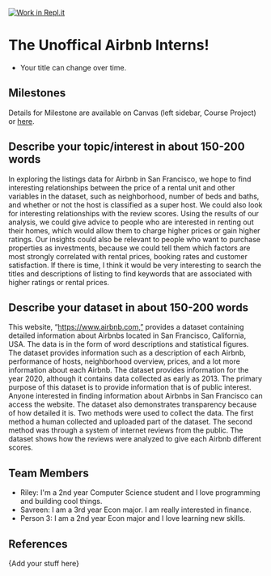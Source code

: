 [![Work in Repl.it](https://classroom.github.com/assets/work-in-replit-14baed9a392b3a25080506f3b7b6d57f295ec2978f6f33ec97e36a161684cbe9.svg)](https://classroom.github.com/online_ide?assignment_repo_id=362033&assignment_repo_type=GroupAssignmentRepo)
# The Unoffical Airbnb Interns!

- Your title can change over time.

## Milestones

Details for Milestone are available on Canvas (left sidebar, Course Project) or [here](https://firas.moosvi.com/courses/data301/project/milestone01.html).

## Describe your topic/interest in about 150-200 words

In exploring the listings data for Airbnb in San Francisco, we hope to find interesting relationships between the price of a rental unit and other variables in the dataset, such as neighborhood, number of beds and baths, and whether or not the host is classified as a super host. We could also look for interesting relationships with the review scores. Using the results of our analysis, we could give advice to people who are interested in renting out their homes, which would allow them to charge higher prices or gain higher ratings. Our insights could also be relevant to people who want to purchase properties as investments, because we could tell them which factors are most strongly correlated with rental prices, booking rates and customer satisfaction. If there is time, I think it would be very interesting to search the titles and descriptions of listing to find keywords that are associated with higher ratings or rental prices.

## Describe your dataset in about 150-200 words
This website, “https://www.airbnb.com,” provides a dataset containing detailed information about Airbnbs located in San Francisco, California, USA. The data is in the form of word descriptions and statistical figures. The dataset provides information such as a description of each Airbnb, performance of hosts, neighborhood overview, prices, and a lot more information about each Airbnb. The dataset provides information for the year 2020, although it contains data collected as early as 2013. The primary purpose of this dataset is to provide information that is of public interest. Anyone interested in finding information about Airbnbs in San Francisco can access the website.  The dataset also demonstrates transparency because of how detailed it is. Two methods were used to collect the data. The first method a human collected and uploaded part of the dataset. The second method was through a system of internet reviews from the public. The dataset shows how the reviews were analyzed to give each Airbnb different scores.

## Team Members

- Riley: I'm a 2nd year Computer Science student and I love programming and building cool things.
- Savreen: I am a 3rd year Econ major. I am really interested in finance.
- Person 3: I am a 2nd year Econ major and I love learning new skills.

## References

{Add your stuff here}
